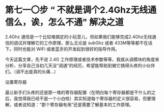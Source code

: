 # 第七一〇步 “ 不就是调个2.4Ghz无线通信么，诶，怎么不通" 解决之道

2.4Ghz 通信是一个比较难搞定的小玩意儿，但如果我们能够完成2.4Ghz无线通信的调试并理解它的工作原理，那么无论是 subGhz 或者 433M等等都不在话下。同时也能对 WiFi 或者蓝牙的开发起到很好的指导作用。

今天这篇文章，先不说 2.4G 工作原理或者技术参数等等，我就从调模块的角度来分析，分享自己当初几天没“调通”的经历，希望能帮助到被它搞得头疼的小伙伴们。（调不出是真的头痛...）

设置寄存器

最让新手们头疼的还是那一堆的寄存器配置（在明白每个寄存器都是干什么的之后，我觉得我已经不是一个小白啦）其实知道每个寄存器的定义很容易，但要理解，或者说知道：“那个寄存器有用”还是需要了解基本的工作原理。

